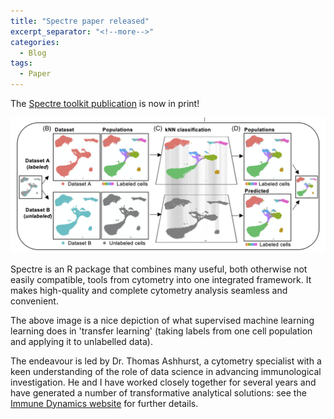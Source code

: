 ```yaml
---
title: "Spectre paper released"
excerpt_separator: "<!--more-->"
categories:
  - Blog
tags:
  - Paper
---
```

The [Spectre toolkit publication](https://doi.org/10.1002/cyto.a.24350) is now in print!

![](/files/spectre.png)

Spectre is an R package that combines many useful, both otherwise not easily compatible, tools from cytometry into one integrated framework.
It makes high-quality and complete cytometry analysis seamless and convenient. 

The above image is a nice depiction of what supervised machine learning learning does in 'transfer learning' (taking labels from one cell population and applying it to unlabelled data).

The endeavour is led by Dr. Thomas Ashhurst, a cytometry specialist with a keen understanding of the role of data science in advancing immunological investigation.
He and I have worked closely together for several years and have generated a number of transformative analytical solutions: see the [Immune Dynamics website](https://immunedynamics.io/) for further details.
